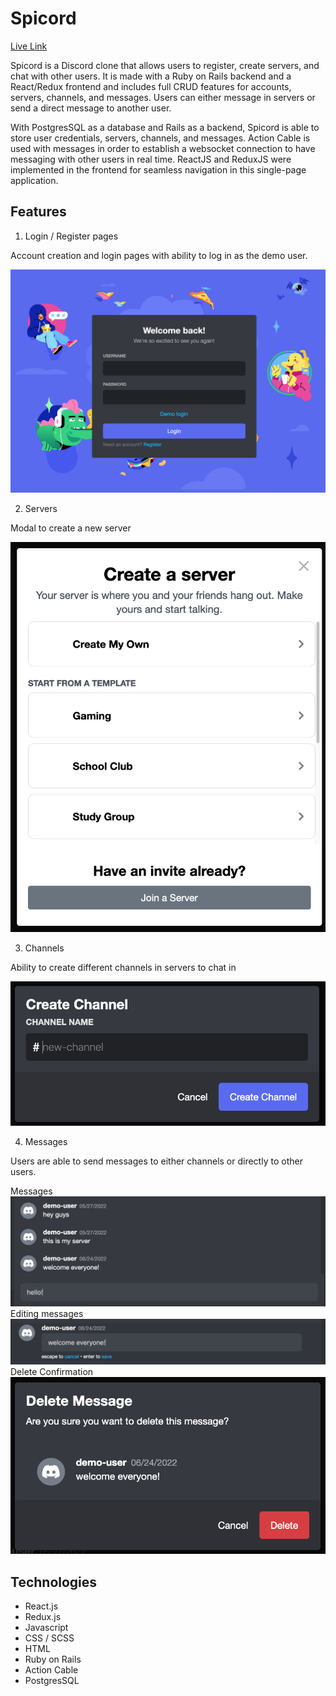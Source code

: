 # Spicord

[Live Link](https://spicord.herokuapp.com/)

Spicord is a Discord clone that allows users to register, create servers, and chat with other users. It is made with a Ruby on Rails backend and a React/Redux frontend and includes full CRUD features for accounts, servers, channels, and messages. Users can either message in servers or send a direct message to another user.

With PostgresSQL as a database and Rails as a backend, Spicord is able to store user credentials, servers, channels, and messages. Action Cable is used with messages in order to establish a websocket connection to have messaging with other users in real time. ReactJS and ReduxJS were implemented in the frontend for seamless navigation in this single-page application.


## Features

1. Login / Register pages

Account creation and login pages with ability to log in as the demo user.

![login](/features/login.png "login")

2. Servers

Modal to create a new server

![server](/features/server_create.png "server")

3. Channels

Ability to create different channels in servers to chat in

![channel](/features/channel_create.png "channel")

4. Messages

Users are able to send messages to either channels or directly to other users.

Messages
![message](/features/message.png "message")
Editing messages
![edit](/features/edit_message.png "edit")
Delete Confirmation
![delete](/features/delete_message.png "delete")

## Technologies

* React.js
* Redux.js
* Javascript
* CSS / SCSS
* HTML
* Ruby on Rails
* Action Cable
* PostgresSQL
